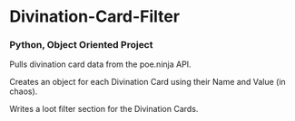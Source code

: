 # Divination-Card-Filter
### Python, Object Oriented Project
Pulls divination card data from the poe.ninja API.

Creates an object for each Divination Card using their Name and Value (in chaos). 

Writes a loot filter section for the Divination Cards.
